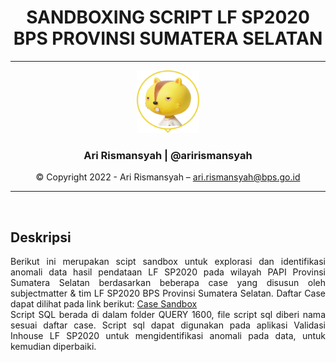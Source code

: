 <div align = "center">

# **SANDBOXING SCRIPT LF SP2020 BPS PROVINSI SUMATERA SELATAN**

---
<div align = "center">

<img src = "https://github.com/arirismansyah/sandbox-sumsel/raw/master/assets/profile.png" width="100" height="100"></img>
### **Ari Rismansyah | @arirismansyah**



© Copyright 2022 - Ari Rismansyah – ari.rismansyah@bps.go.id

---

</div>

</div>


<br>

## **Deskripsi**

<div align = "justify">

Berikut ini merupakan scipt sandbox untuk explorasi dan identifikasi anomali data hasil pendataan LF SP2020 pada wilayah PAPI Provinsi Sumatera Selatan berdasarkan beberapa case yang disusun oleh subjectmatter & tim LF SP2020 BPS Provinsi Sumatera Selatan. Daftar Case dapat dilihat pada link berikut: <a href="http://s.bps.go.id/case_sandboxLF_sumsel">Case Sandbox</a> 
<br>
Script SQL berada di dalam folder QUERY 1600, file script sql diberi nama sesuai daftar case. Script sql dapat digunakan pada aplikasi Validasi Inhouse LF SP2020 untuk mengidentifikasi anomali pada data, untuk kemudian diperbaiki.


</div>

<br>

